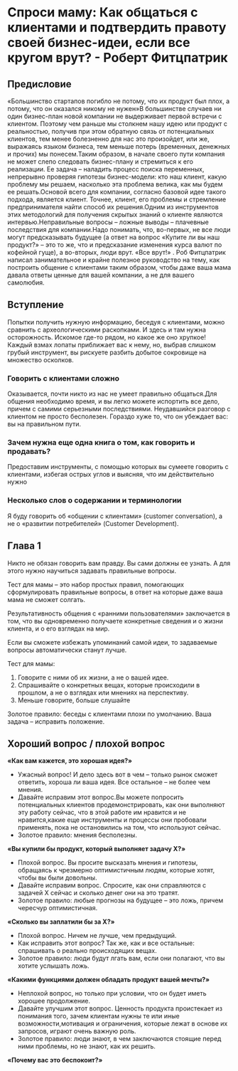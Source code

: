 # Спроси маму: Как общаться с клиентами и подтвердить правоту своей бизнес-идеи, если все кругом врут? - Роберт Фитцпатрик



## Предисловие

«Большинство стартапов погибло не потому, что их продукт был плох, а потому, что он оказался никому не нужен»В большинстве случаев ни один бизнес-план новой компании не выдерживает первой встречи с клиентом. Поэтому чем раньше мы столкнем нашу идею или продукт с реальностью, получив при этом обратную связь от потенциальных клиентов, тем менее болезненно для нас это произойдет, или же, выражаясь языком бизнеса, тем меньше потерь (временных, денежных и прочих) мы понесем.Таким образом, в начале своего пути компания не может слепо следовать бизнес-плану и стремиться к его реализации. Ее задача – наладить процесс поиска переменных, непрерывно проверяя гипотезы бизнес-модели: кто наш клиент, какую проблему мы решаем, насколько эта проблема велика, как мы будем ее решать.Основой всего для компании, согласно базовой идее такого подхода, является клиент. Точнее, клиент, его проблемы и стремление предпринимателя найти способ их решения.Одним из инструментов этих методологий для получения скрытых знаний о клиенте являются интервью.Неправильные вопросы – ложные выводы – плачевные последствия для компании.Надо понимать, что, во-первых, не все люди могут предсказывать будущее (а ответ на вопрос «Купите ли вы наш продукт?» – это то же, что и предсказание изменения курса валют по кофейной гуще), а во-вторых, люди врут. «Все врут!» . Роб Фитцпатрик написал занимательное и крайне полезное руководство на тему, как построить общение с клиентами таким образом, чтобы даже ваша мама давала ответы ценные для вашей компании, а не для вашего самолюбия.

## Вступление

Попытки получить нужную информацию, беседуя с клиентами, можно сравнить с археологическими раскопками. И здесь и там нужна осторожность. Искомое где-то рядом, но какое же оно хрупкое! Каждый взмах лопаты приближает вас к нему, но, выбрав слишком грубый инструмент, вы рискуете разбить добытое сокровище на множество осколков.

### Говорить с клиентами сложно

Оказывается, почти никто из нас не умеет правильно общаться.Для общения необходимо время, и вы легко можете испортить все дело, причем с самими серьезными последствиями. Неудавшийся разговор с клиентом не просто бесполезен. Гораздо хуже то, что он убеждает вас: вы на правильном пути.

### Зачем нужна еще одна книга о том, как говорить и продавать?

Предоставим инструменты, с помощью которых вы сумеете говорить с клиентами, избегая острых углов и выясняя, что им действительно нужно

### Несколько слов о содержании и терминологии

Я буду говорить об «общении с клиентами» (customer conversation), а не о «развитии потребителей» (Customer Development).

## Глава 1

Никто не обязан говорить вам правду. Вы сами должны ее узнать. А для этого нужно научиться задавать правильные вопросы.

Тест для мамы – это набор простых правил, помогающих сформулировать правильные вопросы, в ответ на которые даже ваша мама не сможет солгать.

Результативность общения с «ранними пользователями» заключается в том, что вы одновременно получаете конкретные сведения и о жизни клиента, и о его взглядах на мир.

Если вы сможете избежать упоминаний самой идеи, то задаваемые вопросы автоматически станут лучше.

Тест для мамы:
1. Говорите с ними об их жизни, а не о вашей идее.
2. Спрашивайте о конкретных вещах, которые происходили в прошлом, а не о взглядах или мнениях на перспективу.
3. Меньше говорите, больше слушайте

Золотое правило: беседы с клиентами плохи по умолчанию. Ваша задача – исправить положение.

## Хороший вопрос / плохой вопрос

**«Как вам кажется, это хорошая идея?»**
- Ужасный вопрос! И дело здесь вот в чем – только рынок сможет ответить, хороша ли ваша идея. Все остальное – не более чем мнения. 
- Давайте исправим этот вопрос.Вы можете попросить потенциальных клиентов продемонстрировать, как они выполняют эту работу сейчас, что в этой работе им нравится и не нравится,какие еще инструменты и процессы они пробовали применять, пока не остановились на том, что используют сейчас.
- Золотое правило: мнения бесполезны.

**«Вы купили бы продукт, который выполняет задачу Х?»**
- Плохой вопрос. Вы просите высказать мнения и гипотезы, обращаясь к чрезмерно оптимистичным людям, которые хотят, чтобы вы были довольны.
- Давайте исправим вопрос. Спросите, как они справляются с задачей Х сейчас и сколько денег они на это тратят. 
- Золотое правило: любые прогнозы на будущее – это ложь, причем чересчур оптимистичная.

**«Сколько вы заплатили бы за Х?»**
- Плохой вопрос. Ничем не лучше, чем предыдущий.
- Как исправить этот вопрос? Так же, как и все остальные: спрашивать о реально происходящих вещах.
- Золотое правило: люди будут лгать вам, если они полагают, что вы хотите услышать ложь.

**«Какими функциями должен обладать продукт вашей мечты?»**
- Неплохой вопрос, но только при условии, что он будет иметь хорошее продолжение.
- Давайте улучшим этот вопрос. Ценность продукта проистекает из понимания того, зачем клиентам нужны те или иные возможности,мотивация и ограничения, которые лежат в основе их запросов, играют очень важную роль.
- Золотое правило: люди знают, в чем заключаются стоящие перед ними проблемы, но не знают, как их решить.

**«Почему вас это беспокоит?»**

